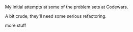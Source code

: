 My initial attempts at some of the problem sets at Codewars. 

A bit crude, they'll need some serious refactoring.

more stuff
